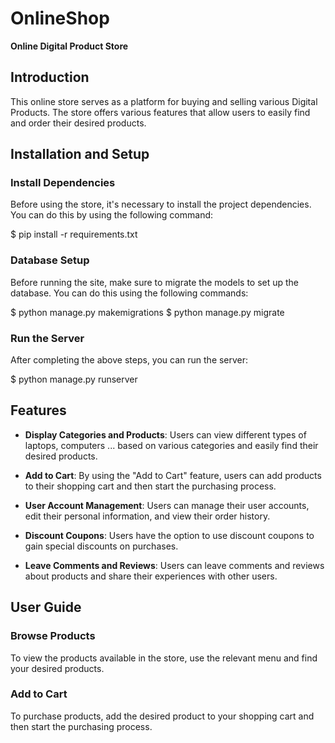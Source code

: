 # OnlineShop

**Online Digital Product Store**

## Introduction

This online store serves as a platform for buying and selling various Digital Products. The store offers various features that allow users to easily find and order their desired products.

## Installation and Setup

### Install Dependencies

Before using the store, it's necessary to install the project dependencies. You can do this by using the following command:


$ pip install -r requirements.txt


### Database Setup

Before running the site, make sure to migrate the models to set up the database. You can do this using the following commands:


$ python manage.py makemigrations
$ python manage.py migrate


### Run the Server

After completing the above steps, you can run the server:


$ python manage.py runserver


## Features

- **Display Categories and Products**: Users can view different types of laptops, computers ... based on various categories and easily find their desired products.

- **Add to Cart**: By using the "Add to Cart" feature, users can add products to their shopping cart and then start the purchasing process.

- **User Account Management**: Users can manage their user accounts, edit their personal information, and view their order history.

- **Discount Coupons**: Users have the option to use discount coupons to gain special discounts on purchases.

- **Leave Comments and Reviews**: Users can leave comments and reviews about products and share their experiences with other users.

## User Guide

### Browse Products

To view the products available in the store, use the relevant menu and find your desired products.

### Add to Cart

To purchase products, add the desired product to your shopping cart and then start the purchasing process.
